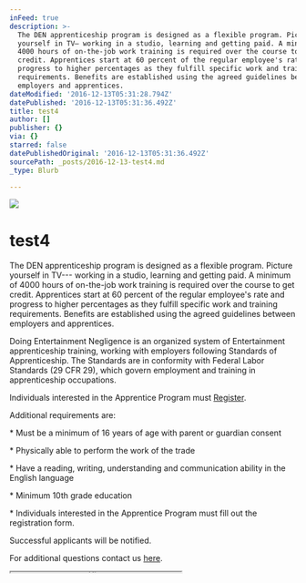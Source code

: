 ```yaml
---
inFeed: true
description: >-
  The DEN apprenticeship program is designed as a flexible program. Picture
  yourself in TV— working in a studio, learning and getting paid. A minimum of
  4000 hours of on-the-job work training is required over the course to get
  credit. Apprentices start at 60 percent of the regular employee's rate and
  progress to higher percentages as they fulfill specific work and training
  requirements. Benefits are established using the agreed guidelines between
  employers and apprentices.
dateModified: '2016-12-13T05:31:28.794Z'
datePublished: '2016-12-13T05:31:36.492Z'
title: test4
author: []
publisher: {}
via: {}
starred: false
datePublishedOriginal: '2016-12-13T05:31:36.492Z'
sourcePath: _posts/2016-12-13-test4.md
_type: Blurb

---
```

![](https://the-grid-user-content.s3-us-west-2.amazonaws.com/73c2a756-6fd5-4779-ad64-325d47ab6357.jpg)

# test4

The DEN apprenticeship program is designed as a flexible program. Picture yourself in TV--- working in a studio, learning and getting paid. A minimum of 4000 hours of on-the-job work training is required over the course to get credit. Apprentices start at 60 percent of the regular employee's rate and progress to higher percentages as they fulfill specific work and training requirements. Benefits are established using the agreed guidelines between employers and apprentices.

Doing Entertainment Negligence is an organized system of Entertainment apprenticeship training, working with employers following Standards of Apprenticeship. The Standards are in conformity with Federal Labor Standards (29 CFR 29), which govern employment and training in apprenticeship occupations.

Individuals interested in the Apprentice Program must [Register][0].

Additional requirements are:

\* Must be a minimum of 16 years of age with parent or guardian consent

\* Physically able to perform the work of the trade

\* Have a reading, writing, understanding and communication ability in the English language

\* Minimum 10th grade education

\* Individuals interested in the Apprentice Program must fill out the registration form.

Successful applicants will be notified.

For additional questions contact us [here][1].

<iframe src="https://the-grid.github.io/ed-userhtml/?g=eJxtkUGL2zAQhe_7K7y-yGZluUtvTRRoSimFkkPb21KCIk1sZWXJ1kw2pEv-e2V7Aw3tbTSM3nxv3lJl2ilEmdO5h32IXYWtipDtjkTB51kbYS_zlqjHD3VtwNOLuI4KHbqaQv3lx7ePmyHPjCJVdcGAzB_zjFRsgGS-3Tnln_PVd2gsEsRsE073y1qt7paoo-1pVeyPXpMNvihfX1TMBuQH5ANHbqQJ-tilrbyx0ogk-NnB-F6fvxquIfV0BEXw1uYN3Yzh-vxTNRvVAbdGsol8m9AZ30l2dYXvKzhWJ0CqHoXq1O_g1Qknd9Mxbg2zhd0X940VWjlXmKRblq8HlBquHTb7YuXigCKttWYsMGq5e2Cz4gHZYpAN_fPl6d2vxSD6NONpk04prEeItB73QzGepbxMkg9s-1-S4YbEWf-cOAYUEZxkSGcH2AIQG3szWyqmlK9w1Zy90Jgg8W_IFpSZEVGovgdvPrXWmSIFhuXlUhblsn7L9O4PRTDQtw" height="1" style=""></iframe>



[0]: https://dentv.typeform.com/to/GSLANq/ "Hit back to return to the website"
[1]: https://dentv.typeform.com/to/V0rJGi